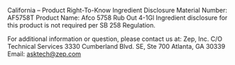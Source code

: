  
 
 
California – Product Right-To-Know Ingredient Disclosure 
Material Number: AF5758T 
Product Name: Afco 5758 Rub Out 4-1Gl 
Ingredient disclosure for this product is not required per SB 258 Regulation. 
 
For additional information or question, please contact us at: 
Zep, Inc. 
C/O Technical Services 
3330 Cumberland Blvd. SE, Ste 700 
Atlanta, GA 30339 
Email: asktech@zep.com 
 
 
 
 
